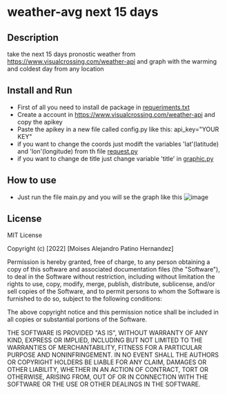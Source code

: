 # weather-avg next 15 days
## Description

take the next 15 days pronostic weather from https://www.visualcrossing.com/weather-api and graph with the warming and coldest day from any location
## Install and Run
- First of all you need to install de package in [requeriments.txt](requeriments.txt)
- Create a account in https://www.visualcrossing.com/weather-api and copy the apikey
- Paste the apikey in a new file called config.py like this: api_key="YOUR KEY" 
- if you want to change the coords just modift the variables 'lat'(latitude) and 'lon'(longitude) from th file [request.py](request.py)
- if you want to change de title just change variable 'title' in [graphic.py](graphic.py)
## How to use
- Just run the file main.py and you will se the graph like this
![image](https://user-images.githubusercontent.com/49890569/183305098-a9d50ad6-6155-48f0-a4a1-6491d9d7de65.png)
## License
MIT License

Copyright (c) [2022] [Moises Alejandro Patino Hernandez]

Permission is hereby granted, free of charge, to any person obtaining a copy
of this software and associated documentation files (the "Software"), to deal
in the Software without restriction, including without limitation the rights
to use, copy, modify, merge, publish, distribute, sublicense, and/or sell
copies of the Software, and to permit persons to whom the Software is
furnished to do so, subject to the following conditions:

The above copyright notice and this permission notice shall be included in all
copies or substantial portions of the Software.

THE SOFTWARE IS PROVIDED "AS IS", WITHOUT WARRANTY OF ANY KIND, EXPRESS OR
IMPLIED, INCLUDING BUT NOT LIMITED TO THE WARRANTIES OF MERCHANTABILITY,
FITNESS FOR A PARTICULAR PURPOSE AND NONINFRINGEMENT. IN NO EVENT SHALL THE
AUTHORS OR COPYRIGHT HOLDERS BE LIABLE FOR ANY CLAIM, DAMAGES OR OTHER
LIABILITY, WHETHER IN AN ACTION OF CONTRACT, TORT OR OTHERWISE, ARISING FROM,
OUT OF OR IN CONNECTION WITH THE SOFTWARE OR THE USE OR OTHER DEALINGS IN THE
SOFTWARE.
